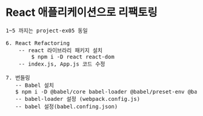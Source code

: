 # React 애플리케이션으로 리팩토링

<pre>
1~5 까지는 project-ex05 동일

6. React Refactoring
    -- react 라이브라리 패키지 설치
        $ npm i -D react react-dom
    -- index.js, App.js 코드 수정

7. 번들링 
   -- Babel 설치
   $ npm i -D @babel/core babel-loader @babel/preset-env @babel/preset-react
   -- babel-loader 설정 (webpack.config.js)
   -- babel 설정(babel.confing.json)
</pre>

